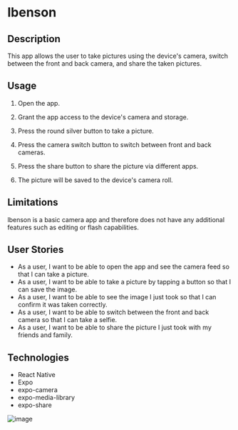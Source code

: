 <!-- @format -->

# lbenson

## Description

This app allows the user to take pictures using the device's camera, switch between the front and back camera, and share the taken pictures.

## Usage

1. Open the app.

2. Grant the app access to the device's camera and storage.

3. Press the round silver button to take a picture.

4. Press the camera switch button to switch between front and back cameras.

5. Press the share button to share the picture via different apps.

6. The picture will be saved to the device's camera roll.

## Limitations

lbenson is a basic camera app and therefore does not have any additional features such as editing or flash capabilities.

## User Stories

- As a user, I want to be able to open the app and see the camera feed so that I can take a picture.
- As a user, I want to be able to take a picture by tapping a button so that I can save the image.
- As a user, I want to be able to see the image I just took so that I can confirm it was taken correctly.
- As a user, I want to be able to switch between the front and back camera so that I can take a selfie.
- As a user, I want to be able to share the picture I just took with my friends and family.

## Technologies

- React Native
- Expo
- expo-camera
- expo-media-library
- expo-share

![image](https://user-images.githubusercontent.com/105423307/214206615-9a16ea14-de78-47d1-b944-d97158208be8.png)
